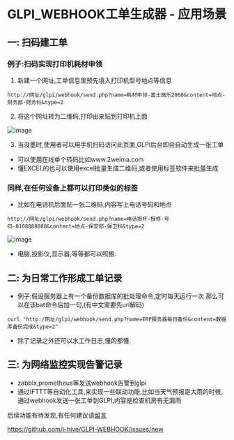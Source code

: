 # GLPI_WEBHOOK工单生成器 - 应用场景
## 一: 扫码建工单
### 例子:扫码实现打印机耗材申领
1. 新建一个网址,工单信息里预先填入打印机型号地点等信息

`http://网址/glpi/webhook/send.php?name=耗材申领-富士施乐2060&content=地点-财务部-财务科&type=2`

2. 将这个网址转为二维码,打印出来贴到打印机上面

![image](https://user-images.githubusercontent.com/129045365/228128165-f34289f3-3d6f-44ae-8a52-584a6873301d.png)

3. 当没墨时,使用者可以用手机扫码访问此页面,GLPI后台即会自动生成一张工单
- 可以使用在线单个转码比如www.2weima.com
- 懂EXCEL的也可以使用excel批量生成二维码,或者使用标签软件来批量生成
### 同样,在任何设备上都可以打印类似的标签
- 比如在电话机后面贴一张二维码,内容写上电话号码和地点

`http://网址/glpi/webhook/send.php?name=电话损坏-报修-号码-0108888888&content=地点-保安部-保卫科&type=2`

![image](https://user-images.githubusercontent.com/129045365/228128180-2097e560-5a59-4184-9148-7257050ee11c.png)

- 电脑,投影仪,显示器,等等都可以照搬.
## 二: 为日常工作形成工单记录
- 例子:假设服务器上有一个备份数据库的批处理命令,定时每天运行一次
那么可以在该bat命令后加一句,(有中文需要先url解码)

`curl "http:/网址/glpi/webhook/send.php?name=ERP服务器每日备份&content=数据库备份完成&type=2"`

- 除了记录之外还可以水工作日志,懂的都懂.
## 三: 为网络监控实现告警记录
- zabbix,prometheus等发送webhook告警到glpi
- 通过IFTTT等自动化工具,来实现一些联动功能,比如当天气预报是大雨的时候,通过webhook发送一张工单到GLPI,内容是检查机房有无漏雨

后续功能有待发现,有任何建议请[留言](https://github.com/i-hive/GLPI-WEBHOOK/issues/new)

https://github.com/i-hive/GLPI-WEBHOOK/issues/new
